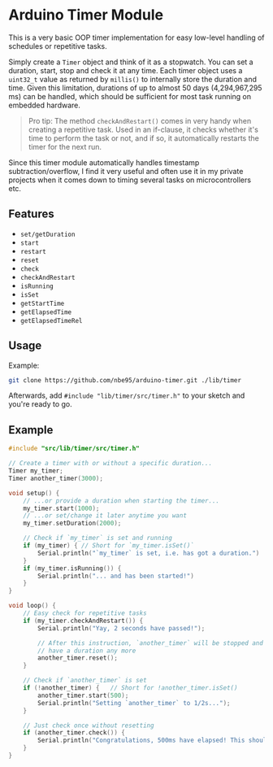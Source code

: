 # Arduino Timer Module

This is a very basic OOP timer implementation for easy low-level handling of
schedules or repetitive tasks.

Simply create a `Timer` object and think of it as a stopwatch. You can set a
duration, start, stop and check it at any time. Each timer object uses a
`uint32_t` value as returned by `millis()` to internally store the duration and
time. Given this limitation, durations of up to almost 50 days (4,294,967,295
ms) can be handled, which should be sufficient for most task running on embedded
hardware.

> Pro tip: The method `checkAndRestart()` comes in very handy when creating a
repetitive task. Used in an if-clause, it checks whether it's time to perform
the task or not, and if so, it automatically restarts the timer for the next
run.

Since this timer module automatically handles timestamp subtraction/overflow, I
find it very useful and often use it in my private projects when it comes down
to timing several tasks on microcontrollers etc.

## Features

- `set/getDuration`
- `start`
- `restart`
- `reset`
- `check`
- `checkAndRestart`
- `isRunning`
- `isSet`
- `getStartTime`
- `getElapsedTime`
- `getElapsedTimeRel`

## Usage

Example:

```sh
git clone https://github.com/nbe95/arduino-timer.git ./lib/timer

```

Afterwards, add `#include "lib/timer/src/timer.h"` to your sketch and you're
ready to go.

## Example

```cpp
#include "src/lib/timer/src/timer.h"

// Create a timer with or without a specific duration...
Timer my_timer;
Timer another_timer(3000);

void setup() {
    // ...or provide a duration when starting the timer...
    my_timer.start(1000);
    // ...or set/change it later anytime you want
    my_timer.setDuration(2000);

    // Check if `my_timer` is set and running
    if (my_timer) { // Short for `my_timer.isSet()`
        Serial.println("`my_timer` is set, i.e. has got a duration.")
    }
    if (my_timer.isRunning()) {
        Serial.println("... and has been started!")
    }
}

void loop() {
    // Easy check for repetitive tasks
    if (my_timer.checkAndRestart()) {
        Serial.println("Yay, 2 seconds have passed!");

        // After this instruction, `another_timer` will be stopped and won't
        // have a duration any more
        another_timer.reset();
    }

    // Check if `another_timer` is set
    if (!another_timer) {   // Short for !another_timer.isSet()
        another_timer.start(500);
        Serial.println("Setting `another_timer` to 1/2s...");
    }

    // Just check once without resetting
    if (another_timer.check()) {
        Serial.println("Congratulations, 500ms have elapsed! This should only be printed once.");
    }
}
```
